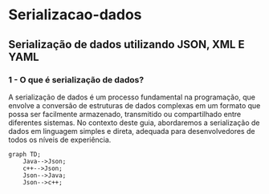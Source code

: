 # Serializacao-dados
## Serialização de dados utilizando JSON, XML E YAML


### 1 - O que é serialização de dados?
A serialização de dados é um processo fundamental na programação, que envolve a conversão de estruturas 
de dados complexas em um formato que possa ser facilmente armazenado, transmitido ou compartilhado entre
diferentes sistemas. No contexto deste guia, abordaremos a serialização de dados em linguagem simples e direta,
adequada para desenvolvedores de todos os níveis de experiência.



```mermaid
graph TD;
    Java-->Json;
    c++-->Json;
    Json-->Java;
    Json-->c++;  
```

